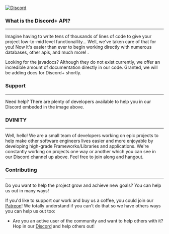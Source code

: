 [![Discord](https://i.imgur.com/yWhCba0.png)](https://discord.gg/uHCTFhn)

### What is the Discord+ API?
___

Imagine having to write tens of thousands of lines of code to give your project low-to-mid level functionallity... Well, we've taken care of that for you! Now it's easier than ever to begin working directly with numerous databases, other apis, and much more!
.
 
Looking for the javadocs? 
Although they do not exist currently, we offer an incredible amount of documentation directly in our code. Granted, we will be adding docs for Discord+ shortly.

### Support
___

Need help? There are plenty of developers available to help you in our Discord embeded in the image above.

### DVINITY
___

Well, hello! We are a small team of developers working on epic projects to help make other software engineers lives easier and more enjoyable by developing high-grade Frameworks/Libraries and applications. We're constantly working on projects one way or another which you can see in our Discord channel up above. Feel free to join along and hangout.

### Contributing
___

Do you want to help the project grow and achieve new goals? You can help us out in many ways!

If you'd like to support our work and buy us a coffee, you could join our [Patreon](https://www.patreon.com/imchace)! We totally understand if you can't do that so we have others ways you can help us out too:

* Are you an active user of the community and want to help others with it? Hop in our [Discord](https://discord.gg/uHCTFhn) and help others out!
